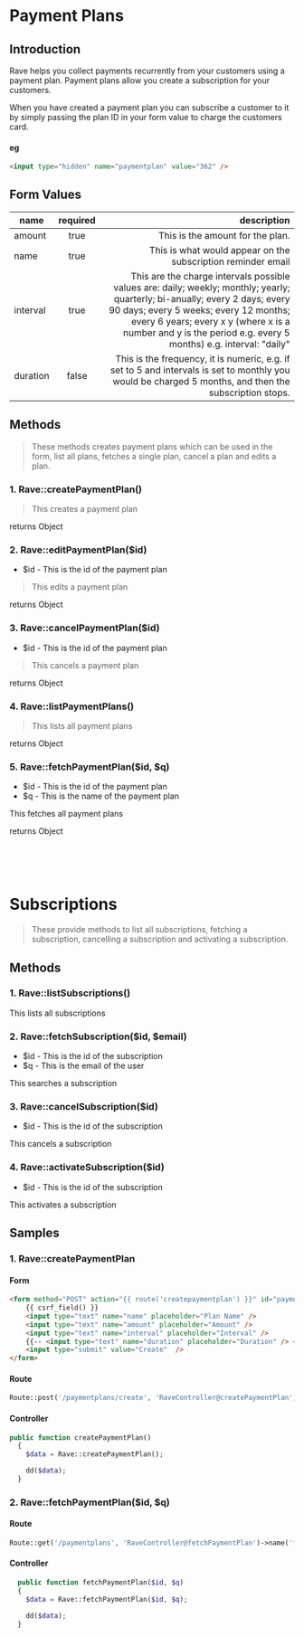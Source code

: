 
# Payment Plans

## Introduction
Rave helps you collect payments recurrently from your customers using a payment plan. Payment plans allow you create a subscription for your customers.

When you have created a payment plan you can subscribe a customer to it by simply passing the plan ID in your form value to charge the customers card.

#### eg

```html
<input type="hidden" name="paymentplan" value="362" />
```

## Form Values

| name        | required           | description  |
| ------------- |:-------------:| -----:|
| amount      |  true | This is the amount for the plan.
| name      |  true | This is what would appear on the subscription reminder email
| interval      |  true | This are the charge intervals possible values are: daily; weekly; monthly; yearly; quarterly; bi-anually; every 2 days; every 90 days; every 5 weeks; every 12 months; every 6 years; every x y (where x is a number and y is the period e.g. every 5 months) e.g. interval: "daily"
| duration      |  false | This is the frequency, it is numeric, e.g. if set to 5 and intervals is set to monthly you would be charged 5 months, and then the subscription stops.


## Methods

> These methods creates payment plans which can be used in the form, list all plans, fetches a single plan, cancel a plan and edits a plan.

### 1. Rave::createPaymentPlan()

> This creates a payment plan

returns Object


### 2. Rave::editPaymentPlan($id)

- $id - This is the id of the payment plan

> This edits a payment plan

returns Object


### 3. Rave::cancelPaymentPlan($id)

- $id - This is the id of the payment plan

> This cancels a payment plan

returns Object


### 4. Rave::listPaymentPlans()

> This lists all payment plans

returns Object


### 5. Rave::fetchPaymentPlan($id, $q)

- $id - This is the id of the payment plan
- $q - This is the name of the payment plan

This fetches all payment plans

returns Object

<br><br><br>

# Subscriptions

> These provide methods to list all subscriptions, fetching a subscription, cancelling a subscription and activating a subscription.


## Methods

### 1. Rave::listSubscriptions()
   
This lists all subscriptions

### 2. Rave::fetchSubscription($id, $email)
- $id - This is the id of the subscription
- $q - This is the email of the user
   
This searches a subscription

### 3. Rave::cancelSubscription($id)
- $id - This is the id of the subscription
  
This cancels a subscription

### 4. Rave::activateSubscription($id)
- $id - This is the id of the subscription
  
This activates a subscription



## Samples

### 1. Rave::createPaymentPlan

#### Form

```html
<form method="POST" action="{{ route('createpaymentplan') }}" id="paymentForm">
    {{ csrf_field() }}
    <input type="text" name="name" placeholder="Plan Name" />
    <input type="text" name="amount" placeholder="Amount" />
    <input type="text" name="interval" placeholder="Interval" />
    {{-- <input type="text" name="duration" placeholder="Duration" /> <!-- Uncomment if you want to add a duration --> --}}
    <input type="submit" value="Create"  />
</form>
```

#### Route

```php
Route::post('/paymentplans/create', 'RaveController@createPaymentPlan')->name('createpaymentplan');
```


#### Controller

```php
public function createPaymentPlan()
  {
    $data = Rave::createPaymentPlan();

    dd($data);
  }
```


### 2. Rave::fetchPaymentPlan($id, $q)

#### Route

```php
Route::get('/paymentplans', 'RaveController@fetchPaymentPlan')->name('fetchPaymentPlan');
```


#### Controller

```php
  public function fetchPaymentPlan($id, $q)
  {
    $data = Rave::fetchPaymentPlan($id, $q);

    dd($data);
  }
``` 